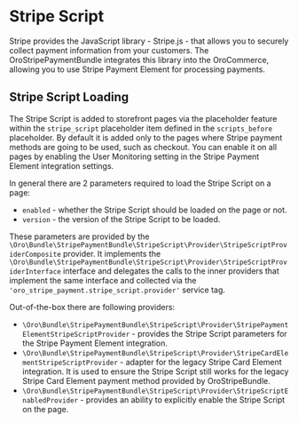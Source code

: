 <a id="bundle-docs-extensions-stripe-payment-bundle-stripe-script"></a>

# Stripe Script

Stripe provides the JavaScript library - Stripe.js - that allows you to securely collect payment information from your customers. The OroStripePaymentBundle integrates this library into the OroCommerce, allowing you to use Stripe Payment Element for processing payments.

## Stripe Script Loading

The Stripe Script is added to storefront pages via the placeholder feature within the `stripe_script` placeholder item defined in the `scripts_before` placeholder. By default it is added only to the pages where Stripe payment methods are going to be used, such as checkout. You can enable it on all pages by enabling the User Monitoring setting in the Stripe Payment Element integration settings.

In general there are 2 parameters required to load the Stripe Script on a page:

* `enabled` - whether the Stripe Script should be loaded on the page or not.
* `version` - the version of the Stripe Script to be loaded.

These parameters are provided by the `\Oro\Bundle\StripePaymentBundle\StripeScript\Provider\StripeScriptProviderComposite` provider. It implements the `\Oro\Bundle\StripePaymentBundle\StripeScript\Provider\StripeScriptProviderInterface` interface and delegates the calls to the inner providers that implement the same interface and collected via the `'oro_stripe_payment.stripe_script.provider'` service tag.

Out-of-the-box there are following providers:

* `\Oro\Bundle\StripePaymentBundle\StripeScript\Provider\StripePaymentElementStripeScriptProvider` - provides the Stripe Script parameters for the Stripe Payment Element integration.
* `\Oro\Bundle\StripePaymentBundle\StripeScript\Provider\StripeCardElementStripeScriptProvider` - adapter for the legacy Stripe Card Element integration. It is used to ensure the Stripe Script still works for the legacy Stripe Card Element payment method provided by OroStripeBundle.
* `\Oro\Bundle\StripePaymentBundle\StripeScript\Provider\StripeScriptEnabledProvider` - provides an ability to explicitly enable the Stripe Script on the page.

<!-- Frontend -->

